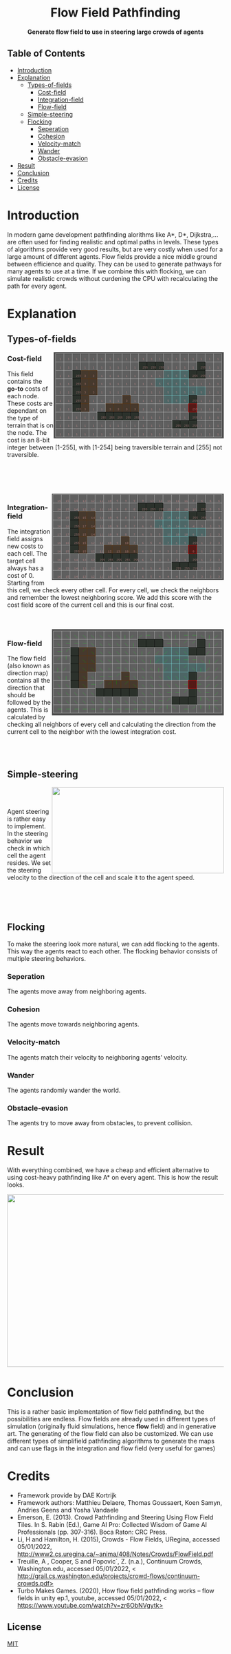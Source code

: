 <h1 align="center"> Flow Field Pathfinding </h1>
<p align="center"><b>Generate flow field to use in steering large crowds of agents</b></p>

## Table of Contents
- [Introduction](#Introduction)
- [Explanation](#Explanation)
   * [Types-of-fields](#types-of-fields)
     * [Cost-field](#cost-field)
     * [Integration-field](#integration-field)
     * [Flow-field](#flow-field)
  * [Simple-steering](#simple-steering)
  * [Flocking](#flocking)
     * [Seperation](#seperation) 
     * [Cohesion](#cohesion) 
     * [Velocity-match](#velocity-match) 
     * [Wander](#wander) 
     * [Obstacle-evasion](#obstacle-evasion) 
- [Result](#result)
- [Conclusion](#conclusion)
- [Credits](#credits)
- [License](#license)

# Introduction
<p>In modern game development pathfinding alorithms like A*, D*, Dijkstra,... are often used for finding realistic and optimal paths in levels. These types of algorithms provide    very good results, but are very costly when used for a large amount of different agents. Flow fields provide a nice middle ground between efficience and quality. They can be   used to generate pathways for many agents to use at a time. If we combine this with flocking, we can simulate realistic crowds without curdening the CPU with recalculating the   path for every agent. </p>

# Explanation

## Types-of-fields

 <img align="right" src="Readme_src/Cost-field.png">

### Cost-field
<p>This field contains the <b>go-to</b> costs of each node. These costs are dependant on the type of terrain that is on the node.
  The cost is an 8-bit integer between [1-255], with [1-254] being traversible terrain and [255] not traversible. </p>
 <br>
 <br>
 <br>
 <br>
 
 <img align="right" src="Readme_src/Integration-field.png">
 
 ### Integration-field
<p>The integration field assigns new costs to each cell. The target cell always has a cost of 0. Starting from this cell, we check every other cell. For every cell, we check the  neighbors and remember the lowest neighboring score. We add this score with the cost field score of the current cell and this is our final cost.</p>
 <br>
 <br>
 
 <img align="right" src="Readme_src/Flow-field.png">
 
 
### Flow-field
<p> The flow field (also known as direction map) contains all the direction that should be followed by the agents. This is calculated by checking all neighbors of every cell and  calculating the direction from the current cell to the neighbor with the lowest integration cost.</p>
 <br>
 <br>

## Simple-steering
<img align="right" src="Readme_src/SimpleSteering.gif" width=400 height=200>
 <br>
 <br>
<p align="left">Agent steering is rather easy to implement. In the steering behavior we check in which cell the agent resides. We set the steering velocity to the direction of the cell and scale it to the agent speed. </p>
 <br>
 <br>
 <br>

## Flocking
<p>To make the steering look more natural, we can add flocking to the agents. This way the agents react to each other. The flocking behavior consists of multiple steering behaviors.</p>

### Seperation
<p>The agents move away from neighboring agents. </p>

### Cohesion
<p>The agents move towards neighboring agents. </p>

### Velocity-match
<p>The agents match their velocity to neighboring agents’ velocity. </p>

### Wander
<p>The agents randomly wander the world. </p>

### Obstacle-evasion
<p>The agents try to move away from obstacles, to prevent collision. </p>

# Result
<p>With everything combined, we have a cheap and efficient alternative to using cost-heavy pathfinding like A* on every agent. This is how the result looks.</p>

<p align="center">
<img src="Readme_src/Result.gif" width=800 height=400>
  </p>
  
# Conclusion
<p>This is a rather basic implementation of flow field pathfinding, but the possibilities are endless. Flow fields are already used in different types of simulation (originally fluid simulations, hence <b>flow</b> field) and in generative art. 
The generating of the flow field can also be customized. We can use different types of simplifield pathfinding algorithms to generate the maps and can use flags in the integration and flow field (very useful for games) </p>

# Credits
- Framework provide by DAE Kortrijk
- Framework authors:  Matthieu Delaere, Thomas Goussaert, Koen Samyn, Andries Geens and Yosha Vandaele
- Emerson, E. (2013). Crowd Pathfinding and Steering Using Flow Field Tiles. In S. Rabin (Ed.), Game AI Pro: Collected Wisdom of Game AI Professionals (pp. 307-316). Boca Raton: CRC Press.
- Li, H and Hamilton, H. (2015), Crowds - Flow Fields, URegina, accessed 05/01/2022, <http://www2.cs.uregina.ca/~anima/408/Notes/Crowds/FlowField.pdf>
- Treuille, A , Cooper, S and Popovic´, Z.  (n.a.), Continuum Crowds, Washington.edu, accessed 05/01/2022, < http://grail.cs.washington.edu/projects/crowd-flows/continuum-crowds.pdf>
- Turbo Makes Games. (2020), How flow field pathfinding works – flow fields in unity ep.1, youtube, accessed 05/01/2022, < https://www.youtube.com/watch?v=zr6ObNVgytk>

## License
[MIT](https://tldrlegal.com/license/mit-license)
